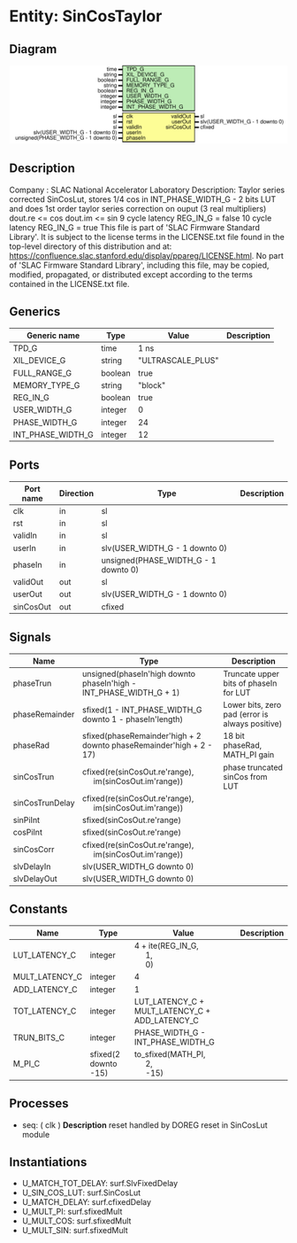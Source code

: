 # Entity: SinCosTaylor

## Diagram

![Diagram](SinCosTaylor.svg "Diagram")
## Description

Company    : SLAC National Accelerator Laboratory
Description: Taylor series corrected SinCosLut, stores 1/4 cos in
             INT_PHASE_WIDTH_G - 2 bits LUT and does 1st order taylor series
             correction on ouput (3 real multipliers)
             dout.re <= cos
             dout.im <= sin
             9  cycle latency REG_IN_G = false
             10 cycle latency REG_IN_G = true
This file is part of 'SLAC Firmware Standard Library'.
It is subject to the license terms in the LICENSE.txt file found in the
top-level directory of this distribution and at:
   https://confluence.slac.stanford.edu/display/ppareg/LICENSE.html.
No part of 'SLAC Firmware Standard Library', including this file,
may be copied, modified, propagated, or distributed except according to
the terms contained in the LICENSE.txt file.
## Generics

| Generic name      | Type    | Value             | Description |
| ----------------- | ------- | ----------------- | ----------- |
| TPD_G             | time    | 1 ns              |             |
| XIL_DEVICE_G      | string  | "ULTRASCALE_PLUS" |             |
| FULL_RANGE_G      | boolean | true              |             |
| MEMORY_TYPE_G     | string  | "block"           |             |
| REG_IN_G          | boolean | true              |             |
| USER_WIDTH_G      | integer | 0                 |             |
| PHASE_WIDTH_G     | integer | 24                |             |
| INT_PHASE_WIDTH_G | integer | 12                |             |
## Ports

| Port name | Direction | Type                                 | Description |
| --------- | --------- | ------------------------------------ | ----------- |
| clk       | in        | sl                                   |             |
| rst       | in        | sl                                   |             |
| validIn   | in        | sl                                   |             |
| userIn    | in        | slv(USER_WIDTH_G - 1 downto 0)       |             |
| phaseIn   | in        | unsigned(PHASE_WIDTH_G - 1 downto 0) |             |
| validOut  | out       | sl                                   |             |
| userOut   | out       | slv(USER_WIDTH_G - 1 downto 0)       |             |
| sinCosOut | out       | cfixed                               |             |
## Signals

| Name            | Type                                                                                       | Description                                     |
| --------------- | ------------------------------------------------------------------------------------------ | ----------------------------------------------- |
| phaseTrun       | unsigned(phaseIn'high downto phaseIn'high - INT_PHASE_WIDTH_G + 1)                         | Truncate upper bits of phaseIn for LUT          |
| phaseRemainder  | sfixed(1 - INT_PHASE_WIDTH_G downto 1 - phaseIn'length)                                    | Lower bits, zero pad (error is always positive) |
| phaseRad        | sfixed(phaseRemainder'high + 2 downto phaseRemainder'high + 2 - 17)                        | 18 bit phaseRad, MATH_PI gain                   |
| sinCosTrun      | cfixed(re(sinCosOut.re'range),<br><span style="padding-left:20px"> im(sinCosOut.im'range)) | phase truncated sinCos from LUT                 |
| sinCosTrunDelay | cfixed(re(sinCosOut.re'range),<br><span style="padding-left:20px"> im(sinCosOut.im'range)) |                                                 |
| sinPiInt        | sfixed(sinCosOut.re'range)                                                                 |                                                 |
| cosPiInt        | sfixed(sinCosOut.re'range)                                                                 |                                                 |
| sinCosCorr      | cfixed(re(sinCosOut.re'range),<br><span style="padding-left:20px"> im(sinCosOut.im'range)) |                                                 |
| slvDelayIn      | slv(USER_WIDTH_G downto 0)                                                                 |                                                 |
| slvDelayOut     | slv(USER_WIDTH_G downto 0)                                                                 |                                                 |
## Constants

| Name           | Type                 | Value                                                                                               | Description |
| -------------- | -------------------- | --------------------------------------------------------------------------------------------------- | ----------- |
| LUT_LATENCY_C  | integer              |  4 + ite(REG_IN_G,<br><span style="padding-left:20px"> 1,<br><span style="padding-left:20px"> 0)    |             |
| MULT_LATENCY_C | integer              |  4                                                                                                  |             |
| ADD_LATENCY_C  | integer              |  1                                                                                                  |             |
| TOT_LATENCY_C  | integer              |  LUT_LATENCY_C + MULT_LATENCY_C + ADD_LATENCY_C                                                     |             |
| TRUN_BITS_C    | integer              |  PHASE_WIDTH_G - INT_PHASE_WIDTH_G                                                                  |             |
| M_PI_C         | sfixed(2 downto -15) |  to_sfixed(MATH_PI,<br><span style="padding-left:20px"> 2,<br><span style="padding-left:20px"> -15) |             |
## Processes
- seq: ( clk )
**Description**
reset handled by DOREG reset in SinCosLut module

## Instantiations

- U_MATCH_TOT_DELAY: surf.SlvFixedDelay
- U_SIN_COS_LUT: surf.SinCosLut
- U_MATCH_DELAY: surf.cfixedDelay
- U_MULT_PI: surf.sfixedMult
- U_MULT_COS: surf.sfixedMult
- U_MULT_SIN: surf.sfixedMult
